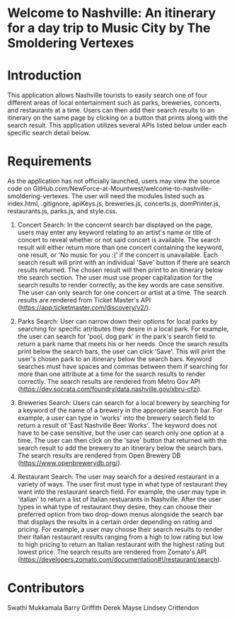 # Welcome to Nashville: An itinerary for a day trip to Music City by The Smoldering Vertexes


# Introduction
This application allows Nashville tourists to easily search one of four different areas of local entertainment such as parks, breweries, concerts, and restaurants at a time.  Users can then add their search results to an itinerary on the same page by clicking on a button that prints along with the search result. This application utilizes several APIs listed below under each specific search detail below.  

# Requirements
As the application has not officially launched, users may view the source code on GitHub.com/NewForce-at-Mountwest/welcome-to-nashville-smoldering-vertexes.  The user will need the modules listed such as index.html, .gitignore, apiKeys.js, breweries.js, concerts.js, domPrinter.js, restaurants.js, parks.js, and style.css.



1. Concert Search:
In the concernt search bar displayed on the page, users may enter any keyword relating to an artist's name or title of concert to reveal whether or not said concert is available.  The search result will either return more than one concert containing the keyword, one result, or 'No music for you :(' if the concert is unavailable.  Each search result will print with an individual 'Save' button if there are search results returned.  The chosen result will then print to an itinerary below the search section.  The user must use proper capitalization for the search results to render correctly, as the key words are case sensitive.  The user can only search for one concert or artist at a time.  The search results are rendered from Ticket Master's API (https://app.ticketmaster.com/discovery/v2/).

2. Parks Search:
User can narrow down their options for local parks by searching for specific attributes they desire in a local park.  For example, the user can search for 'pool, dog park' in the park's search field to return a park name that meets his or her needs.  Once the search results print below the search bars, the user can click 'Save'.  This will print the user's chosen park to an itinerary below the search bars.  Keyword searches must have spaces and commas between them if searching for more than one attribute at a time for the search results to render correctly. The search results are rendered from Metro Gov API (https://dev.socrata.com/foundry/data.nashville.gov/xbru-cfzi).

3. Breweries Search:
Users can search for a local brewery by searching for a keyword of the name of a brewery in the appropriate search bar.  For example, a user can type in 'works' into the brewery search field to return a result of 'East Nashville Beer Works'.  The keyword does not have to be case sensitive, but the user can search only one option at a time.  The user can then click on the 'save' button that returned with the search result to add the brewery to an itinerary below the search bars.  The search results are rendered from Open Brewery DB (https://www.openbrewerydb.org/).

4. Restaurant Search:
The user may search for a desired restaurant in a variety of ways.  The user first must type in what type of restaurant they want into the restaurant search field.  For example, the user may type in 'italian' to return a list of Italian restuarants in Nashville.  After the user types in what type of restaurant they desire, they can choose their preferred option from two drop-down menus alongside the search bar that displays the results in a certain order depending on rating and pricing.  For example, a user may choose their search results to render their Italian restaurant results ranging from a high to low rating but low to high pricing to return an Italian restaurant with the highest rating but lowest price.  The search results are rendered from Zomato's API (https://developers.zomato.com/documentation#!/restaurant/search).

# Contributors
Swathi Mukkamala
Barry Griffith
Derek Mayse
Lindsey Crittendon